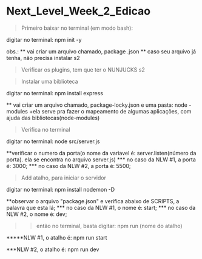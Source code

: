 # Next_Level_Week_2_Edicao

> Primeiro baixar no terminal (em modo bash):

digitar no terminal: 
npm init -y

obs.: 
** vai criar um arquivo chamado, package .json
** caso seu arquivo já tenha, não precisa instalar s2

> Verificar os plugins, tem que ter o NUNJUCKS s2

> Instalar uma biblioteca

digitar no terminal:
npm install express

** vai criar um arquivo chamado, package-locky.json e uma pasta: node - modules
+ela serve pra fazer o mapeamento de algumas aplicações, com ajuda das bibliotecas(node-modules)


> Verifica no terminal

digitar no terminal:
node src/server.js

**verificar o numero da porta(o nome da variavel é: server.listen(número da porta). ela se encontra no arquivo server.js)
*** no caso da NLW #1, a porta é: 3000;
*** no caso da NLW #2, a porta é: 5500;

> Add atalho, para iniciar o servidor

digitar no terminal:
npm install nodemon -D

**observar o arquivo "package.json" e verifica abaixo de SCRIPTS, a palavra que esta lá;
*** no caso da NLW #1, o nome é: start;
*** no caso da NLW #2, o nome é: dev;


>> então no terminal, basta digitar:
npm run (nome do atalho)

*****NLW #1, o atalho é: 
npm run start

***NLW #2, o atalho é: 
npm run dev

